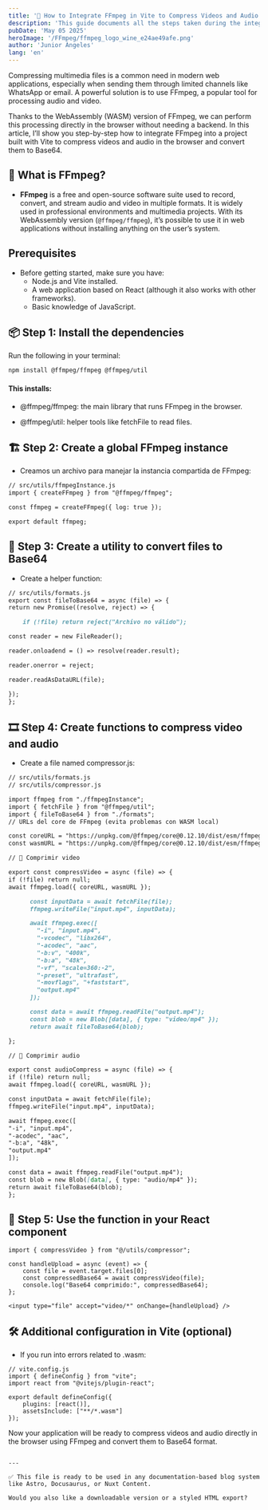 ```yaml
---
title: '🧪 How to Integrate FFmpeg in Vite to Compress Videos and Audio in the Browser'
description: 'This guide documents all the steps taken during the integration of FFmpeg into a Vite project to compress multimedia files directly in the browser, including dependencies, utility functions, and common issues with their solutions.'
pubDate: 'May 05 2025'
heroImage: '/FFmpeg/ffmpeg_logo_wine_e24ae49afe.png'
author: 'Junior Ángeles'
lang: 'en'
---
```


Compressing multimedia files is a common need in modern web applications, especially when sending them through limited channels like WhatsApp or email. A powerful solution is to use FFmpeg, a popular tool for processing audio and video.

Thanks to the WebAssembly (WASM) version of FFmpeg, we can perform this processing directly in the browser without needing a backend. In this article, I’ll show you step-by-step how to integrate FFmpeg into a project built with Vite to compress videos and audio in the browser and convert them to Base64.

## 🧰 What is FFmpeg?

- **FFmpeg** is a free and open-source software suite used to record, convert, and stream audio and video in multiple formats. It is widely used in professional environments and multimedia projects. With its WebAssembly version (`@ffmpeg/ffmpeg`), it’s possible to use it in web applications without installing anything on the user’s system.

## Prerequisites

- Before getting started, make sure you have:
  - Node.js and Vite installed.
  - A web application based on React (although it also works with other frameworks).
  - Basic knowledge of JavaScript.

## 📦 Step 1: Install the dependencies

Run the following in your terminal:

```bash
npm install @ffmpeg/ffmpeg @ffmpeg/util
```

#### This installs:

- @ffmpeg/ffmpeg: the main library that runs FFmpeg in the browser.

- @ffmpeg/util: helper tools like fetchFile to read files.

## 🏗️ Step 2: Create a global FFmpeg instance

- Creamos un archivo para manejar la instancia compartida de FFmpeg:

```markdown
// src/utils/ffmpegInstance.js
import { createFFmpeg } from "@ffmpeg/ffmpeg";

const ffmpeg = createFFmpeg({ log: true });

export default ffmpeg;
```

## 🔧 Step 3: Create a utility to convert files to Base64

- Create a helper function:

```markdown
// src/utils/formats.js
export const fileToBase64 = async (file) => {
return new Promise((resolve, reject) => {

    if (!file) return reject("Archivo no válido");

const reader = new FileReader();

reader.onloadend = () => resolve(reader.result);

reader.onerror = reject;

reader.readAsDataURL(file);

});
};
```

## 🎞️ Step 4: Create functions to compress video and audio

- Create a file named compressor.js:

```markdown
// src/utils/formats.js
// src/utils/compressor.js

import ffmpeg from "./ffmpegInstance";
import { fetchFile } from "@ffmpeg/util";
import { fileToBase64 } from "./formats";
// URLs del core de FFmpeg (evita problemas con WASM local)

const coreURL = "https://unpkg.com/@ffmpeg/core@0.12.10/dist/esm/ffmpeg-core.js";
const wasmURL = "https://unpkg.com/@ffmpeg/core@0.12.10/dist/esm/ffmpeg-core.wasm";

// 📼 Comprimir video

export const compressVideo = async (file) => {
if (!file) return null;
await ffmpeg.load({ coreURL, wasmURL });

      const inputData = await fetchFile(file);
      ffmpeg.writeFile("input.mp4", inputData);

      await ffmpeg.exec([
       	"-i", "input.mp4",
       	"-vcodec", "libx264",
       	"-acodec", "aac",
       	"-b:v", "400k",
       	"-b:a", "48k",
       	"-vf", "scale=360:-2",
       	"-preset", "ultrafast",
       	"-movflags", "+faststart",
       	"output.mp4"
      ]);

      const data = await ffmpeg.readFile("output.mp4");
      const blob = new Blob([data], { type: "video/mp4" });
      return await fileToBase64(blob);

};

// 🎵 Comprimir audio

export const audioCompress = async (file) => {
if (!file) return null;
await ffmpeg.load({ coreURL, wasmURL });

const inputData = await fetchFile(file);
ffmpeg.writeFile("input.mp4", inputData);

await ffmpeg.exec([
"-i", "input.mp4",
"-acodec", "aac",
"-b:a", "48k",
"output.mp4"
]);

const data = await ffmpeg.readFile("output.mp4");
const blob = new Blob([data], { type: "audio/mp4" });
return await fileToBase64(blob);
};
```

## 🧪 Step 5: Use the function in your React component

```
import { compressVideo } from "@/utils/compressor";

const handleUpload = async (event) => {
	const file = event.target.files[0];
	const compressedBase64 = await compressVideo(file);
	console.log("Base64 comprimido:", compressedBase64);
};
```

```
<input type="file" accept="video/*" onChange={handleUpload} />
```

## 🛠️ Additional configuration in Vite (optional)

- If you run into errors related to .wasm:

```
// vite.config.js
import { defineConfig } from "vite";
import react from "@vitejs/plugin-react";

export default defineConfig({
	plugins: [react()],
	assetsInclude: ["**/*.wasm"]
});
```

Now your application will be ready to compress videos and audio directly in the browser using FFmpeg and convert them to Base64 format.

```

---

✅ This file is ready to be used in any documentation-based blog system like Astro, Docusaurus, or Nuxt Content.

Would you also like a downloadable version or a styled HTML export?
```
